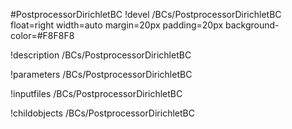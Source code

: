 <!-- MOOSE Object Documentation Stub: Remove this when content is added. -->
#PostprocessorDirichletBC
!devel /BCs/PostprocessorDirichletBC float=right width=auto margin=20px padding=20px background-color=#F8F8F8

!description /BCs/PostprocessorDirichletBC

!parameters /BCs/PostprocessorDirichletBC

!inputfiles /BCs/PostprocessorDirichletBC

!childobjects /BCs/PostprocessorDirichletBC
